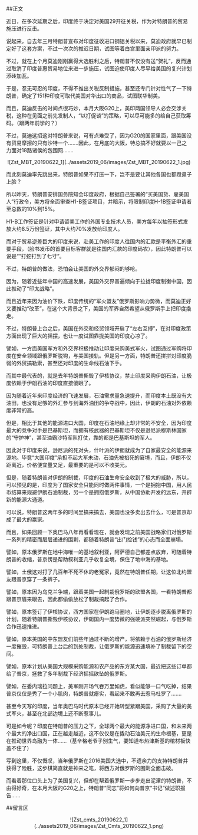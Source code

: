 ##正文

近日，在多次延期之后，印度终于决定对美国29开征关税，作为对特朗普的贸易施压进行反击。

说起来，自去年三月特朗普宣布对印度征收进口钢铝关税以来，莫迪政府就早已制定好了这套方案，不过一次次的推迟日期，试图等着白宫里面亲印派的努力。

不过，就在上个月莫迪刚刚赢得大选胜利之后，特朗普不仅没有送“贺礼”，反而通过取消了印度普惠贸易地位来进一步施压，试图迫使印度人尽早给美国的复兴计划添砖加瓦。

于是，忍无可忍的印度，不得不推出关税反制措施，甚至还专门针对性气了一下特朗普，确定了151种印度可取代美国对华出口的商品，试图联华制美。

而且，莫迪反击的时间点很巧妙，本月大阪G20上，美印两国领导人必会交涉关税，这种在见面之前先发制人，“以打促谈”的策略，可以尽可能多的给自己获取筹码。（跟两年前学的？）

不过，莫迪这招这对特朗普来说，可有点难受了，因为G20的国家里面，跟美国没有贸易摩擦的只有沙特一个.......因此，在月底的大阪，特总搞不好就要以一己之力面对18路诸侯的包围网.......

 <div align="center">![Zst_MBT_20190622_1](../assets2019_06/images/Zst_MBT_20190622_1.jpg)</div>

而此刻莫迪率先跳出来，特朗普如果不打压一下，岂不是要让其他各国也都蹬鼻子上脸？

所以昨天，特朗普安排国务院知会印度政府，根据自己签署的“买美国货、雇美国人”行政令，美方将全面审查H1-B签证项目，并暗示，将限制印度H-1B签证申请者至总数的10%到15%。

H1-B工作签证是针对申请留美工作的外国专业技术人员，美方每年以抽签形式发放大约8.5万份签证，其中大约70%发放给印度人。

而对于贸易逆差巨大的印度来说，赴美工作的印度人往国内的汇款是平衡外汇的重要手段，（脸书发币的首要目标客群就是往国内汇款的印度码农），因此特朗普可以说是“”打蛇打到了七寸”。

不过，特朗普的做法，恐怕会让美国的外交界郁闷的够呛。

因为，随着近些年中国的高速发展，美国外交界普遍倾向于拉拢印度制衡中国，因此推动了“印太战略”。

而且近年来因为油价下跌，印度传统的“军火盟友”俄罗斯影响力势微，而莫迪正好又要推动“改革”，在这个大背景之下，美国的军界自然希望从俄罗斯手上把印度撬走。

不过，特朗普上台之后，美国在外交和经贸领域开启了“左右互搏”，在对印度政策方面出现了巨大的摇摆，也让一度试图靠拢美国的印度心凉了。

譬如，一方面美国军方和外交界积极推动让印度采购美式军火，试图通过军购将印度在安全领域跟俄罗斯脱钩，与美国接轨。但是另一方面，特朗普还拼拼对印度脆弱的外贸搞勒索，甚至还对印度的生命线石油下手。

而其中最代表的，就是去年特朗普撕毁了伊核协议，禁止印度采购伊朗石油，让极度依赖于伊朗石油的印度直接傻眼了。

因为随着近年来印度经济的飞速发展，石油需求量急速提升，而印度本土既没有大油田，也没有足够的外汇参与到海外油田的争夺战中，因此，伊朗的石油对外依赖度非常的高。

但是，相比于其他的能源进口大国，印度在石油地缘上却非常的不安全，因为印度最大的竞争对手是巴基斯坦，而拥有核武器的巴基斯坦不仅是逊尼派穆斯林国家的“守护神”，甚至油霸沙特军队打仗，靠的都是巴基斯坦的军人。

因此对于印度来说，逊尼派的死对头，什叶派的伊朗就成为了自家最安全的能源来源地。毕竟“大国印度”承担不起大军未动，石油先被掐死的窘境，而且，伊朗不仅距离近，价格便宜量又足，最重要的是可以不收美元。

但是，随着特朗普对伊朗的制裁，印度的石油生命安全收到了极大的威胁，所以，可以预见的是，印度为了国家安全只能同时做两件事情，一个是拥抱中国，用人民币结算来规避伊朗石油制裁，另一个是拥抱俄罗斯，从中国协助开发的远东，开辟新的能源大通道。

可以说，特朗普这两年多的时间里搞来搞去，美国也没多卖出去什么，可是普京却成了最大的赢家。

而且，如果回顾一下奥巴马八年再看看现在，就会发现之前美国战略家们对俄罗斯一系列的精密而层层递进的围剿，都随着特朗普“出门捡钱”的心态而全面崩塌。

譬如，原本俄罗斯在地中海唯一的基地叙利亚，阿萨德自己都差点放弃，可随着特朗普的收缩，普京愣是帮助叙利亚几乎收复全境，保住了地中海的基地。

譬如，土俄这对打了几百年不死不休的老冤家，竟然在特朗普任期，让这位北约盟友跟普京穿了一条裤子。

譬如，原本因为乌克兰争端，跟着美国一起制裁俄罗斯的欧盟各国，一看特朗普都跟普京眉来眼去，因此都偷偷放松了制裁搞起了合作。

譬如，原本签订了伊核协议，西方国家在伊朗跑马圈地，让伊朗逐步脱离俄罗斯的计划，随着特朗普撕毁伊核协议，伊朗国内一度势微的强硬派突然崛起，与俄罗斯合作迅速推进。

譬如，原本美国的中东盟友们前些年通过不断的增产，将依赖于石油的俄罗斯经济一度摧毁，可特朗普上台后的到处制裁，让俄罗斯的能源迅速填补了制裁留下的空间。

譬如，原本计划从美国大规模采购能源和农产品的东方某大国，最近把这些订单都给了普京，拯救了多年制裁下经济摇摇欲坠的俄罗斯。

譬如，在委内瑞拉问题上，美军刚开场气吞万里如虎，看似能够一口气吃掉，结果普京仅仅是秀了一个小肌肉，特朗普就瘪实，看起来不敢再去惹马杜罗了.......

甚至今天写的印度，当年奥巴马时代原本已经开始转型紧跟美国，采购了大量的美式军火，甚至在北部边境上还不断惹事儿。

可是如今呢？印度在特朗普的压力之下，全球两个最大的能源净进口国，和未来两个最大的净出口国，正在越走越近，这不仅仅是在撬动石油美元的生命根基，更是在推动世界岛融为一体......（基辛格老爷子别生气，要知道布热津斯基的棺材板快盖不住了）

写到这里，不仅慨叹，当年俄罗斯在2016美国大选中，不遗余力的支持特朗普并获得了险胜，这步棋简直就是神来之笔，将西方对俄罗斯的围剿全面击破。

而看着那位口头上为了美国复兴，但却在帮着俄罗斯一步步走出泥潭的特朗普，不由得好奇，在本月大阪的G20之上，特朗普“同志”将如何向普京“书记”做述职报告......

##留言区
 <div align="center">![Zst_cmts_20190622_1](../assets2019_06/images/Zst_Cmts_20190622_1.png)</div>